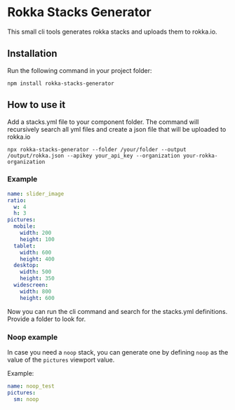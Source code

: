 # Rokka Stacks Generator

This small cli tools generates rokka stacks and uploads them to rokka.io.

## Installation
Run the following command in your project folder:

```
npm install rokka-stacks-generator
```

## How to use it
Add a stacks.yml file to your component folder. The command will recursively 
search all yml files and create a json file that will be uploaded to rokka.io

```
npx rokka-stacks-generator --folder /your/folder --output /output/rokka.json --apikey your_api_key --organization your-rokka-organization
```

### Example

```yml
name: slider_image
ratio:
  w: 4
  h: 3
pictures:
  mobile:
    width: 200
    height: 100
  tablet:
    width: 600
    height: 400
  desktop:
    width: 500
    height: 350
  widescreen:
    width: 800
    height: 600
```

Now you can run the cli command and search for the stacks.yml definitions. Provide a folder to look for.

### Noop example

In case you need a `noop` stack, you can generate one by defining `noop` as the value of the `pictures` viewport value.

Example:

```yml
name: noop_test
pictures:
  sm: noop
```
